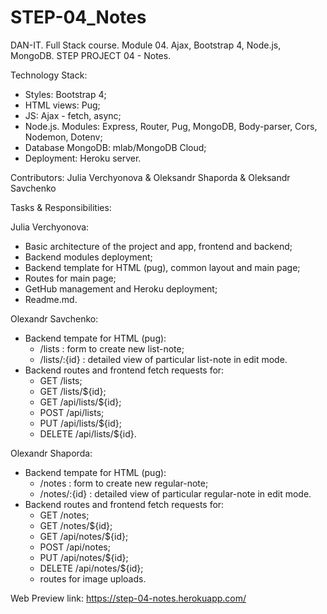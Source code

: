 # STEP-04_Notes
DAN-IT. Full Stack course. Module 04. Ajax, Bootstrap 4, Node.js, MongoDB. STEP PROJECT 04 - Notes. 


Technology Stack:
- Styles: Bootstrap 4;
- HTML views: Pug;
- JS: Ajax - fetch, async;
- Node.js. Modules: Express, Router, Pug, MongoDB, Body-parser, Cors, Nodemon, Dotenv; 
- Database MongoDB: mlab/MongoDB Cloud;
- Deployment: Heroku server.


Contributors:
Julia Verchyonova & Oleksandr Shaporda & Oleksandr Savchenko


Tasks & Responsibilities:


Julia Verchyonova:

- Basic architecture of the project and app, frontend and backend;
- Backend modules deployment;
- Backend template for HTML (pug), common layout and main page;
- Routes for main page;
- GetHub management and Heroku deployment;
- Readme.md.


Olexandr Savchenko:

- Backend tempate for HTML (pug):
  - /lists :        form to create new list-note;
  - /lists/:{id} :  detailed view of particular list-note in edit mode.
- Backend routes and frontend fetch requests for: 
  - GET /lists;
  - GET /lists/${id};
  - GET /api/lists/${id};
  - POST /api/lists;
  - PUT /api/lists/${id};
  - DELETE /api/lists/${id}.
  

Olexandr Shaporda:

- Backend tempate for HTML (pug):
  - /notes :        form to create new regular-note;
  - /notes/:{id} :  detailed view of particular regular-note in edit mode.
- Backend routes and frontend fetch requests for: 
  - GET /notes;
  - GET /notes/${id};
  - GET /api/notes/${id};
  - POST /api/notes;
  - PUT /api/notes/${id};
  - DELETE /api/notes/${id};
  - routes for image uploads.


Web Preview link: https://step-04-notes.herokuapp.com/
